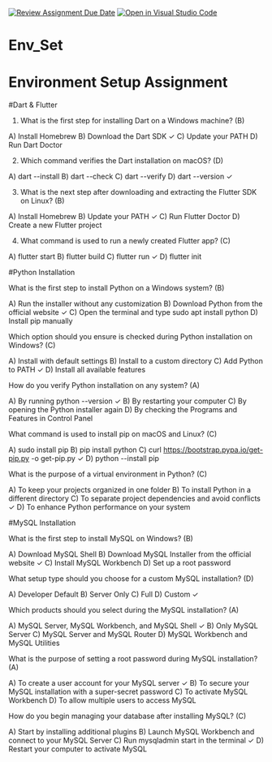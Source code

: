 [![Review Assignment Due Date](https://classroom.github.com/assets/deadline-readme-button-22041afd0340ce965d47ae6ef1cefeee28c7c493a6346c4f15d667ab976d596c.svg)](https://classroom.github.com/a/vnsr1XuU)
[![Open in Visual Studio Code](https://classroom.github.com/assets/open-in-vscode-2e0aaae1b6195c2367325f4f02e2d04e9abb55f0b24a779b69b11b9e10269abc.svg)](https://classroom.github.com/online_ide?assignment_repo_id=15642266&assignment_repo_type=AssignmentRepo)
# Env_Set

# Environment Setup Assignment

#Dart & Flutter

1. What is the first step for installing Dart on a Windows machine? (B)

A) Install Homebrew
B) Download the Dart SDK ✓
C) Update your PATH
D) Run Dart Doctor


2. Which command verifies the Dart installation on macOS? (D)

A) dart --install
B) dart --check
C) dart --verify
D) dart --version ✓


3. What is the next step after downloading and extracting the Flutter SDK on Linux? (B)

A) Install Homebrew
B) Update your PATH ✓
C) Run Flutter Doctor
D) Create a new Flutter project


4. What command is used to run a newly created Flutter app? (C)

A) flutter start
B) flutter build
C) flutter run ✓
D) flutter init


#Python Installation

What is the first step to install Python on a Windows system? (B)

A) Run the installer without any customization
B) Download Python from the official website ✓
C) Open the terminal and type sudo apt install python
D) Install pip manually

Which option should you ensure is checked during Python installation on Windows? (C)

A) Install with default settings
B) Install to a custom directory
C) Add Python to PATH ✓
D) Install all available features

How do you verify Python installation on any system? (A)

A) By running python --version ✓
B) By restarting your computer
C) By opening the Python installer again
D) By checking the Programs and Features in Control Panel

What command is used to install pip on macOS and Linux? (C)

A) sudo install pip
B) pip install python
C) curl https://bootstrap.pypa.io/get-pip.py -o get-pip.py ✓
D) python --install pip

What is the purpose of a virtual environment in Python? (C)

A) To keep your projects organized in one folder
B) To install Python in a different directory
C) To separate project dependencies and avoid conflicts ✓
D) To enhance Python performance on your system

#MySQL Installation

What is the first step to install MySQL on Windows? (B)

A) Download MySQL Shell
B) Download MySQL Installer from the official website ✓
C) Install MySQL Workbench
D) Set up a root password

What setup type should you choose for a custom MySQL installation? (D)

A) Developer Default
B) Server Only
C) Full
D) Custom ✓

Which products should you select during the MySQL installation? (A)

A) MySQL Server, MySQL Workbench, and MySQL Shell ✓
B) Only MySQL Server
C) MySQL Server and MySQL Router
D) MySQL Workbench and MySQL Utilities

What is the purpose of setting a root password during MySQL installation? (A)

A) To create a user account for your MySQL server ✓
B) To secure your MySQL installation with a super-secret password
C) To activate MySQL Workbench
D) To allow multiple users to access MySQL

How do you begin managing your database after installing MySQL? (C)

A) Start by installing additional plugins
B) Launch MySQL Workbench and connect to your MySQL Server
C) Run mysqladmin start in the terminal ✓
D) Restart your computer to activate MySQL
